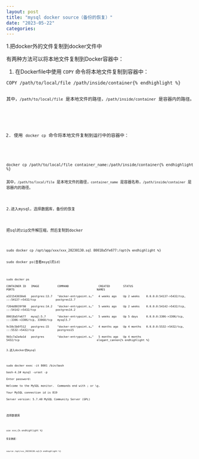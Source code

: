 ```yaml
---
layout: post
title: "mysql docker source（备份的恢复）"
date: "2023-05-22"
categories: 
---
```

<p>1.把docker外的文件复制到docker文件中</p>

<p>有两种方法可以将本地文件复制到Docker容器中：</p>

<ol>
	<li>在Dockerfile中使用 <code>COPY</code> 命令将本地文件复制到容器中：</li>
</ol>

<pre>
<code>COPY /path/to/local/file /path/inside/container{% endhighlight %}

<p>其中，<code>/path/to/local/file</code> 是本地文件的路径，<code>/path/inside/container</code> 是容器内的路径。</p>

<ol start="2">
	<li>使用 <code>docker cp</code> 命令将本地文件复制到运行中的容器中：</li>
</ol>

<pre>
<code>docker cp /path/to/local/file container_name:/path/inside/container{% endhighlight %}

<p>其中，<code>/path/to/local/file</code> 是本地文件的路径，<code>container_name</code> 是容器名称，<code>/path/inside/container</code> 是容器内的路径。</p>

<p>2.进入mysql，选择数据库，备份的恢复</p>

<p>把sql的zip文件解压缩，然后复制到docker</p>

<pre>
<code>sudo docker cp /opt/app/xxx/xxx_20230130.sql 80018a5fe677:/opt{% endhighlight %}

<p>sudo docker ps(查看msyql的id)</p>

<pre>
<code>sudo docker ps

CONTAINER ID&nbsp;&nbsp; IMAGE&nbsp;&nbsp;&nbsp;&nbsp;&nbsp;&nbsp;&nbsp;&nbsp;&nbsp;&nbsp; COMMAND&nbsp;&nbsp;&nbsp;&nbsp;&nbsp;&nbsp;&nbsp;&nbsp;&nbsp;&nbsp;&nbsp;&nbsp;&nbsp;&nbsp;&nbsp;&nbsp;&nbsp; CREATED&nbsp;&nbsp;&nbsp;&nbsp;&nbsp;&nbsp;&nbsp; STATUS&nbsp;&nbsp;&nbsp;&nbsp;&nbsp;&nbsp;&nbsp; PORTS&nbsp;&nbsp;&nbsp;&nbsp;&nbsp;&nbsp;&nbsp;&nbsp;&nbsp;&nbsp;&nbsp;&nbsp;&nbsp;&nbsp;&nbsp;&nbsp;&nbsp;&nbsp;&nbsp;&nbsp;&nbsp;&nbsp;&nbsp;&nbsp;&nbsp;&nbsp;&nbsp;&nbsp;&nbsp;&nbsp;&nbsp;&nbsp;&nbsp;&nbsp;&nbsp;&nbsp;&nbsp;&nbsp;&nbsp;&nbsp;&nbsp;&nbsp;&nbsp;&nbsp;&nbsp;&nbsp;&nbsp;&nbsp;&nbsp; NAMES

a321543650e6&nbsp;&nbsp; postgres:13.7&nbsp;&nbsp; &quot;docker-entrypoint.s&hellip;&quot;&nbsp;&nbsp; 4 weeks ago&nbsp;&nbsp;&nbsp; Up 2 weeks&nbsp;&nbsp;&nbsp; 0.0.0.0:54137-&gt;5432/tcp, :::54137-&gt;5432/tcp&nbsp;&nbsp;&nbsp;&nbsp;&nbsp;&nbsp;&nbsp;&nbsp;&nbsp;&nbsp;&nbsp; postgres13.7

f204d8039f90&nbsp;&nbsp; postgres:14.2&nbsp;&nbsp; &quot;docker-entrypoint.s&hellip;&quot;&nbsp;&nbsp; 5 weeks ago&nbsp;&nbsp;&nbsp; Up 2 weeks&nbsp;&nbsp;&nbsp; 0.0.0.0:54142-&gt;5432/tcp, :::54142-&gt;5432/tcp&nbsp;&nbsp;&nbsp;&nbsp;&nbsp;&nbsp;&nbsp;&nbsp;&nbsp;&nbsp;&nbsp; postgres14.2

80018a5fe677&nbsp;&nbsp; mysql:5.7&nbsp;&nbsp;&nbsp;&nbsp;&nbsp;&nbsp; &quot;docker-entrypoint.s&hellip;&quot;&nbsp;&nbsp; 5 weeks ago&nbsp;&nbsp;&nbsp; Up 5 days&nbsp;&nbsp;&nbsp;&nbsp; 0.0.0.0:3306-&gt;3306/tcp, :::3306-&gt;3306/tcp, 33060/tcp&nbsp;&nbsp; mysql5.7

9c50c5b0f512&nbsp;&nbsp; postgres:15&nbsp;&nbsp;&nbsp;&nbsp; &quot;docker-entrypoint.s&hellip;&quot;&nbsp;&nbsp; 4 months ago&nbsp;&nbsp; Up 4 months&nbsp;&nbsp; 0.0.0.0:5532-&gt;5432/tcp, :::5532-&gt;5432/tcp&nbsp;&nbsp;&nbsp;&nbsp;&nbsp;&nbsp;&nbsp;&nbsp;&nbsp;&nbsp;&nbsp;&nbsp;&nbsp; postgres15

9b5c7a2a4a1d&nbsp;&nbsp; postgres&nbsp;&nbsp;&nbsp;&nbsp;&nbsp;&nbsp;&nbsp; &quot;docker-entrypoint.s&hellip;&quot;&nbsp;&nbsp; 5 months ago&nbsp;&nbsp; Up 4 months&nbsp;&nbsp; 5432/tcp&nbsp;&nbsp;&nbsp;&nbsp;&nbsp;&nbsp;&nbsp;&nbsp;&nbsp;&nbsp;&nbsp;&nbsp;&nbsp;&nbsp;&nbsp;&nbsp;&nbsp;&nbsp;&nbsp;&nbsp;&nbsp;&nbsp;&nbsp;&nbsp;&nbsp;&nbsp;&nbsp;&nbsp;&nbsp;&nbsp;&nbsp;&nbsp;&nbsp;&nbsp;&nbsp;&nbsp;&nbsp;&nbsp;&nbsp;&nbsp;&nbsp;&nbsp;&nbsp;&nbsp;&nbsp;&nbsp; elegant_cannon{% endhighlight %}

<p>3.进入docker的mysql</p>

<p>sudo docker exec -it 8001 /bin/bash<br />
bash-4.2# mysql -uroot -p<br />
Enter password:<br />
Welcome to the MySQL monitor.&nbsp; Commands end with ; or \g.<br />
Your MySQL connection id is 819<br />
Server version: 5.7.40 MySQL Community Server (GPL)</p>

<p>选择数据库</p>

<pre>
<code>use xxx;{% endhighlight %}

<p>恢复数据：</p>

<pre>
<code>source /opt/xxx_20230130.sql{% endhighlight %}

